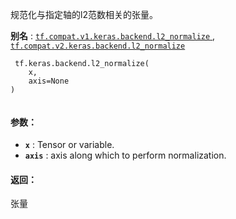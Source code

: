 规范化与指定轴的l2范数相关的张量。

**别名** : [ `tf.compat.v1.keras.backend.l2_normalize` ](/api_docs/python/tf/keras/backend/l2_normalize), [ `tf.compat.v2.keras.backend.l2_normalize` ](/api_docs/python/tf/keras/backend/l2_normalize)

```
 tf.keras.backend.l2_normalize(
    x,
    axis=None
)
 
```

#### 参数：
- **`x`** : Tensor or variable.
- **`axis`** : axis along which to perform normalization.


#### 返回：
张量

